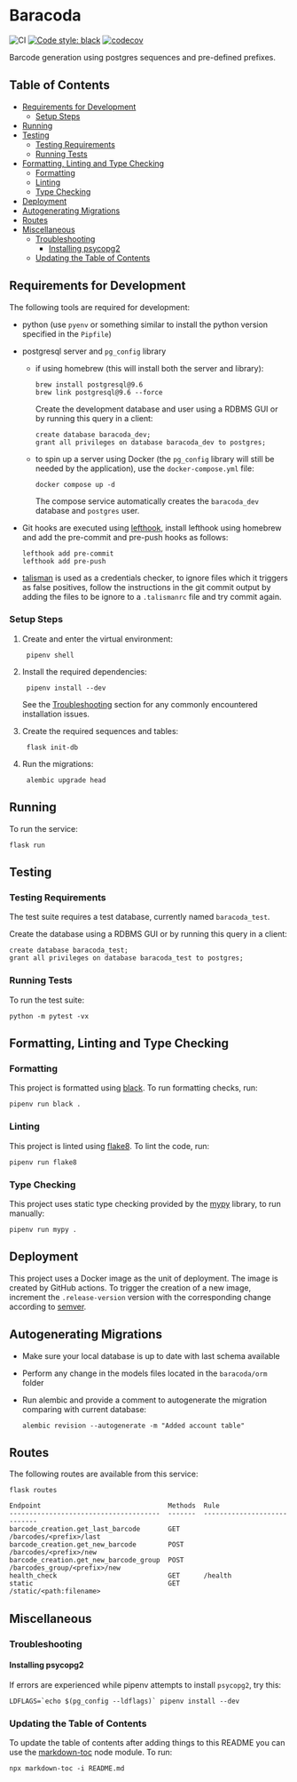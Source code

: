 # Baracoda

![CI](https://github.com/sanger/baracoda/workflows/CI/badge.svg)
[![Code style: black](https://img.shields.io/badge/code%20style-black-000000.svg)](https://github.com/psf/black)
[![codecov](https://codecov.io/gh/sanger/baracoda/branch/develop/graph/badge.svg)](https://codecov.io/gh/sanger/baracoda)

Barcode generation using postgres sequences and pre-defined prefixes.

## Table of Contents

<!-- toc -->

- [Requirements for Development](#requirements-for-development)
  * [Setup Steps](#setup-steps)
- [Running](#running)
- [Testing](#testing)
  * [Testing Requirements](#testing-requirements)
  * [Running Tests](#running-tests)
- [Formatting, Linting and Type Checking](#formatting-linting-and-type-checking)
  * [Formatting](#formatting)
  * [Linting](#linting)
  * [Type Checking](#type-checking)
- [Deployment](#deployment)
- [Autogenerating Migrations](#autogenerating-migrations)
- [Routes](#routes)
- [Miscellaneous](#miscellaneous)
  * [Troubleshooting](#troubleshooting)
    + [Installing psycopg2](#installing-psycopg2)
  * [Updating the Table of Contents](#updating-the-table-of-contents)

<!-- tocstop -->

## Requirements for Development

The following tools are required for development:

- python (use `pyenv` or something similar to install the python version specified in the `Pipfile`)
- postgresql server and `pg_config` library
  - if using homebrew (this will install both the server and library):

        brew install postgresql@9.6
        brew link postgresql@9.6 --force

    Create the development database and user using a RDBMS GUI or by running this query in a client:

        create database baracoda_dev;
        grant all privileges on database baracoda_dev to postgres;

  - to spin up a server using Docker (the `pg_config` library will still be needed by the
application), use the `docker-compose.yml` file:

        docker compose up -d

    The compose service automatically creates the `baracoda_dev` database and `postgres` user.
- Git hooks are executed using [lefthook](https://github.com/evilmartians/lefthook), install
  lefthook using homebrew and add the pre-commit and pre-push hooks as follows:

      lefthook add pre-commit
      lefthook add pre-push
- [talisman](https://github.com/thoughtworks/talisman) is used as a credentials checker, to ignore
  files which it triggers as false positives, follow the instructions in the git commit output by
  adding the files to be ignore to a `.talismanrc` file and try commit again.

### Setup Steps

1. Create and enter the virtual environment:

        pipenv shell

1. Install the required dependencies:

        pipenv install --dev

    See the [Troubleshooting](#troubleshooting) section for any commonly encountered installation issues.

1. Create the required sequences and tables:

        flask init-db

1. Run the migrations:

        alembic upgrade head

## Running

To run the service:

    flask run

## Testing

### Testing Requirements

The test suite requires a test database, currently named `baracoda_test`.

Create the database using a RDBMS GUI or by running this query in a client:

    create database baracoda_test;
    grant all privileges on database baracoda_test to postgres;

### Running Tests

To run the test suite:

    python -m pytest -vx

## Formatting, Linting and Type Checking

### Formatting

This project is formatted using [black](https://github.com/psf/black). To run formatting checks,
run:

    pipenv run black .

### Linting

This project is linted using [flake8](https://github.com/pycqa/flake8). To lint the code, run:

    pipenv run flake8

### Type Checking

This project uses static type checking provided by the [mypy](https://github.com/python/mypy)
library, to run manually:

    pipenv run mypy .

## Deployment

This project uses a Docker image as the unit of deployment. The image is created by GitHub actions.
To trigger the creation of a new image, increment the `.release-version` version with the
corresponding change according to [semver](https://semver.org/).

## Autogenerating Migrations

- Make sure your local database is up to date with last schema available
- Perform any change in the models files located in the `baracoda/orm` folder
- Run alembic and provide a comment to autogenerate the migration comparing with current database:

      alembic revision --autogenerate -m "Added account table"

## Routes

The following routes are available from this service:

    flask routes

    Endpoint                                Methods  Rule
    --------------------------------------  -------  ----------------------------
    barcode_creation.get_last_barcode       GET      /barcodes/<prefix>/last
    barcode_creation.get_new_barcode        POST     /barcodes/<prefix>/new
    barcode_creation.get_new_barcode_group  POST     /barcodes_group/<prefix>/new
    health_check                            GET      /health
    static                                  GET      /static/<path:filename>

## Miscellaneous

### Troubleshooting

#### Installing psycopg2

If errors are experienced while pipenv attempts to install `psycopg2`, try this:

    LDFLAGS=`echo $(pg_config --ldflags)` pipenv install --dev

### Updating the Table of Contents

To update the table of contents after adding things to this README you can use the [markdown-toc](https://github.com/jonschlinkert/markdown-toc)
node module. To run:

    npx markdown-toc -i README.md
